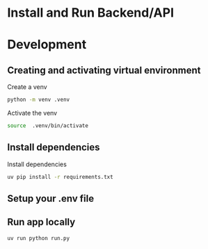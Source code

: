 # Install and Run Backend/API

# Development

## Creating and activating virtual environment

Create a venv
```bash
python -m venv .venv
```

Activate the venv
```bash
source  .venv/bin/activate
```

## Install dependencies

Install dependencies
```bash
uv pip install -r requirements.txt
```

## Setup your .env file


## Run app locally

```bash
uv run python run.py
```



